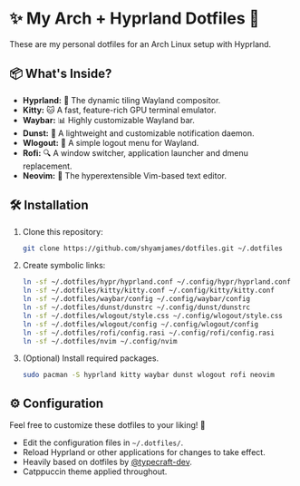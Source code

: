# ✨ My Arch + Hyprland Dotfiles 🚀

These are my personal dotfiles for an Arch Linux setup with Hyprland.

## 📦 What's Inside?

* **Hyprland:** 💎 The dynamic tiling Wayland compositor.
* **Kitty:** 🐱 A fast, feature-rich GPU terminal emulator.
* **Waybar:** 📊 Highly customizable Wayland bar.
* **Dunst:** 🔔 A lightweight and customizable notification daemon.
* **Wlogout:** 🚪 A simple logout menu for Wayland.
* **Rofi:** 🔍 A window switcher, application launcher and dmenu replacement.
* **Neovim:** 📝 The hyperextensible Vim-based text editor.

## 🛠️ Installation

1.  Clone this repository:

    ```bash
    git clone https://github.com/shyamjames/dotfiles.git ~/.dotfiles
    ```

2.  Create symbolic links:

    ```bash
    ln -sf ~/.dotfiles/hypr/hyprland.conf ~/.config/hypr/hyprland.conf
    ln -sf ~/.dotfiles/kitty/kitty.conf ~/.config/kitty/kitty.conf
    ln -sf ~/.dotfiles/waybar/config ~/.config/waybar/config
    ln -sf ~/.dotfiles/dunst/dunstrc ~/.config/dunst/dunstrc
    ln -sf ~/.dotfiles/wlogout/style.css ~/.config/wlogout/style.css
    ln -sf ~/.dotfiles/wlogout/config ~/.config/wlogout/config
    ln -sf ~/.dotfiles/rofi/config.rasi ~/.config/rofi/config.rasi
    ln -sf ~/.dotfiles/nvim ~/.config/nvim
    ```

3.  (Optional) Install required packages.

    ```bash
    sudo pacman -S hyprland kitty waybar dunst wlogout rofi neovim
    ```

## ⚙️ Configuration

Feel free to customize these dotfiles to your liking! 🎨

* Edit the configuration files in `~/.dotfiles/`.
* Reload Hyprland or other applications for changes to take effect.
* Heavily based on dotfiles by [@typecraft-dev](https://github.com/typecraft-dev).
* Catppuccin theme applied throughout.

